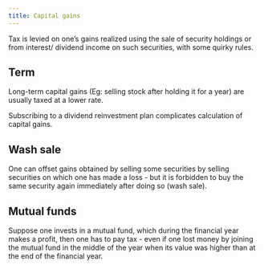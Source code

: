 ```yaml
---
title: Capital gains
---
```



Tax is levied on one’s gains realized using the sale of security holdings or from interest/ dividend income on such securities, with some quirky rules.


## Term
Long-term capital gains (Eg: selling stock after holding it for a year) are usually taxed at a lower rate.

Subscribing to a dividend reinvestment plan complicates calculation of capital gains.

## Wash sale
One can offset gains obtained by selling some securities by selling securities on which one has made a loss - but it is forbidden to buy the same security again immediately after doing so (wash sale).

## Mutual funds
Suppose one invests in a mutual fund, which during the financial year makes a profit, then one has to pay tax - even if one lost money by joining the mutual fund in the middle of the year when its value was higher than at the end of the financial year.
